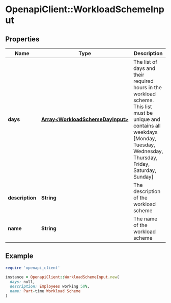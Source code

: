 # OpenapiClient::WorkloadSchemeInput

## Properties

| Name | Type | Description | Notes |
| ---- | ---- | ----------- | ----- |
| **days** | [**Array&lt;WorkloadSchemeDayInput&gt;**](WorkloadSchemeDayInput.md) | The list of days and their required hours in the workload scheme. This list must be unique and contains all weekdays [Monday, Tuesday, Wednesday, Thursday, Friday, Saturday, Sunday] | [optional] |
| **description** | **String** | The description of the workload scheme | [optional] |
| **name** | **String** | The name of the workload scheme |  |

## Example

```ruby
require 'openapi_client'

instance = OpenapiClient::WorkloadSchemeInput.new(
  days: null,
  description: Employees working 50%,
  name: Part-time Workload Scheme
)
```

